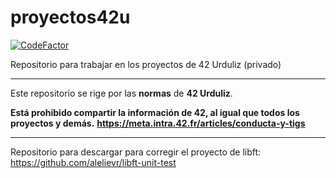 # proyectos42u

[![CodeFactor](https://www.codefactor.io/repository/github/allplayed/proyectos42u/badge?s=78de944f4586421d1953b3a1ca590ed1e74c1c01)](https://www.codefactor.io/repository/github/allplayed/proyectos42u)

Repositorio para trabajar en los proyectos de 42 Urduliz (privado)

-------

Este repositorio se rige por las **normas** de **42 Urduliz**.

**Está prohibido compartir la información de 42, al igual que todos los proyectos y demás.**
**https://meta.intra.42.fr/articles/conducta-y-tigs**

-------

Repositorio para descargar para corregir el proyecto de libft: https://github.com/alelievr/libft-unit-test
